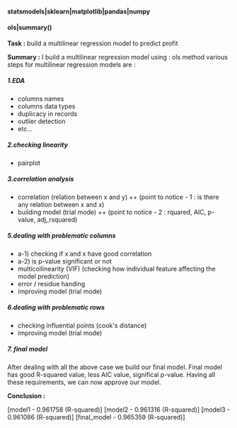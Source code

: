 #### statsmodels|sklearn|matplotlib|pandas|numpy
#### ols|summary()

**Task :** build a multilinear regression model to predict profit

**Summary :** 
I build a multilinear regression model using : ols method
various steps for multilinear regression models are :
##### 1.EDA
+ columns names
+ columns data types
+ duplicacy in records
+ outlier detection
+ etc...
##### 2.checking linearity
+ pairplot
##### 3.correlation analysis
+ correlation (relation between x and y)
++ (point to notice - 1 : is there any relation between x and x) 
+ building model (trial mode)
++ (point to notice - 2 : rquared, AIC, p-value, adj_rsquared)
##### 5.dealing with problematic columns 
+ a-1) checking if x and x have good correlation
+ a-2) is p-value significant or not
+ multicollinearity (VIF) (checking how individual feature affecting the model prediction)
+ error / residue handing
+ improving model (trial mode)
##### 6.dealing with problematic rows
+ checking influential points (cook's distance)
+ improving model (trial mode)
##### 7. final model 
After dealing with all the above case we build our final model. Final model has good R-squared value, less AIC value, significal p-value. Having all these requirements, we can now approve our model.

**Conclusion :**

[model1 -	0.961758 (R-squared)]
[model2 -	0.961316 (R-squared)]
[model3 -	0.961086 (R-squared)]
[final_model -	0.965359 (R-squared)]

